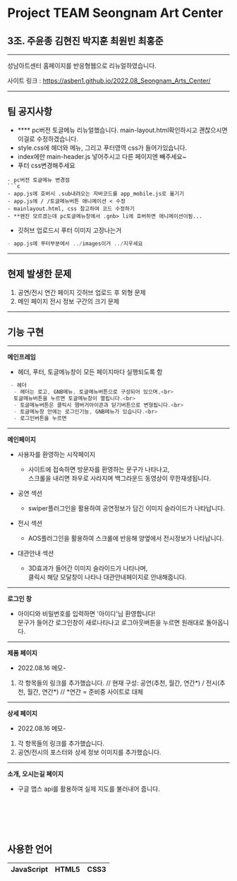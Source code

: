 # Project TEAM Seongnam Art Center

## 3조. 주윤종 김현진 박지훈 최원빈 최홍준

-----------------
성남아트센터 홈페이지를 반응형웹으로 리뉴얼하였습니다.

사이트 링크 : https://asben1.github.io/2022.08_Seongnam_Arts_Center/

-----------------
## 팀 공지사항
- **** pc버전 토글메뉴 리뉴얼했습니다. main-layout.html확인하시고 괜찮으시면 이걸로 수정하겠습니다.
- style.css에 헤더와 메뉴, 그리고 푸터영역 css가 들어가있습니다.
- index에만 main-header.js 넣어주시고 다른 페이지엔 빼주세요~
- 푸터 css변경해주세요
```
- pc버전 토글메뉴 변경점
```c
- app.js에 호버시 .sub내려오는 자바코드를 app_mobile.js로 옮기기
- app.js에 / /토글메뉴버튼 애니메이션 < 수정
- mainlayout.html, css 참고하여 코드 수정하기
- **왠진 모르겠는데 pc토글메뉴창에서 .gnb> li에 호버하면 애니메이션이됨...
```

- 깃허브 업로드시 푸터 이미지 고장나는거
```c
- app.js에 푸터부분에서 ../images이거 ../지우세요
```

-----------------
## 현제 발생한 문제
1. 공연/전시 연간 페이지 깃허브 업로드 후 외형 문제
2. 메인 페이지 전시 정보 구간의 크기 문제

-----------------
## 기능 구현

-----------------
**메인프레임**

* 헤더, 푸터, 토글메뉴창이 모든 페이지마다 실행되도록 함
```c
 - 헤더
  - 헤더는 로고, GNB메뉴, 토글메뉴버튼으로 구성되어 있으며,<br>
  토글메뉴버튼을 누르면 토글메뉴창이 열립니다.<br>
  - 토글메뉴버튼은 클릭시 햄버거아이콘과 닫기버튼으로 변형됩니다.<br>
  - 토글메뉴창 안에는 로그인기능, GNB메뉴가 있습니다.<br>
  - 로그인버튼을 누르면
```

------------------
**메인페이지**

* 사용자를 환영하는 시작페이지
  - 사이트에 접속하면 방문자를 환영하는 문구가 나타나고,<br>
  스크롤을 내리면 좌우로 사라지며 백그라운드 동영상이 무한재생됩니다.

* 공연 섹션
  - swiper플러그인을 활용하여 공연정보가 담긴 이미지 슬라이드가 나타납니다.

* 전시 섹션
  - AOS플러그인을 활용하여 스크롤에 반응해 양옆에서 전시정보가 나타납니다.

* 대관안내 섹션
  - 3D효과가 들어간 이미지 슬라이드가 나타나며,<br>
  클릭시 해당 모달창이 나타나 대관안내페이지로 안내해줍니다.

-------------------
**로그인 창**
 
- 아이디와 비밀번호를 입력하면 '아이디'님 환영합니다!<br>
문구가 들어간 로그인창이 새로나타나고 로그아웃버튼을 누르면 원래대로 돌아옵니다. 


------------------
**제품 페이지**

* 2022.08.16 메모-
1. 각 항목들의 링크를 추가했습니다.
// 현재 구성: 공연(추천, 월간, 연간*) / 전시(추천, 월간, 연간*) //
*연간 = 준비중 사이트로 대체

------------------
**상세 페이지**

* 2022.08.16 메모-
1. 각 항목들의 링크를 추가했습니다.
2. 공연/전시의 포스터와 상세 정보 이미지를 추가했습니다.

------------------
**소개, 오시는길 페이지**

* 구글 맵스 api를 활용하여 실제 지도를 불러내어 줍니다.

<br>
<br>
<br>
<br>

## 사용한 언어
|JavaScript|HTML5|CSS3|
|---|---|---|
